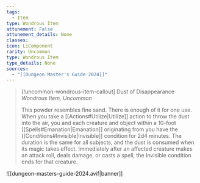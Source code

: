 ```yaml
---
tags:
  - Item
type: Wondrous Item
attunement: False
attunement_details: None
classes:
icon: LiComponent
rarity: Uncommon
type: Wondrous Item
type_details: None
sources: 
  - "[[Dungeon Master's Guide 2024]]"
---
```

>[!uncommon-wondrous-item-callout] Dust of Disappearance
>_Wondrous Item, Uncommon_
>
>This powder resembles fine sand. There is enough of it for one use. When you take a [[Actions#Utilize\|Utilize]] action to throw the dust into the air, you and each creature and object within a 10-foot [[Spells#Emanation\|Emanation]] originating from you have the [[Conditions#Invisible\|Invisible]] condition for 2d4 minutes. The duration is the same for all subjects, and the dust is consumed when its magic takes effect. Immediately after an affected creature makes an attack roll, deals damage, or casts a spell, the Invisible condition ends for that creature.
>


![[dungeon-masters-guide-2024.avif|banner]]